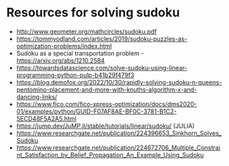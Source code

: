 # Resources for solving sudoku

- http://www.geometer.org/mathcircles/sudoku.pdf
- https://tommyodland.com/articles/2019/sudoku-puzzles-as-optimization-problems/index.html
- Sudoku as a special transportation problem - https://arxiv.org/abs/1210.2584
- https://towardsdatascience.com/solve-sudoku-using-linear-programming-python-pulp-b41b29f479f3
- https://blog.demofox.org/2022/10/30/rapidly-solving-sudoku-n-queens-pentomino-placement-and-more-with-knuths-algorithm-x-and-dancing-links/
- https://www.fico.com/fico-xpress-optimization/docs/dms2020-01/examples/python/GUID-F07AF8AE-BF0C-3781-B1C2-5ECD48F5A2A5.html
- https://jump.dev/JuMP.jl/stable/tutorials/linear/sudoku/ (JULIA)
- https://www.researchgate.net/publication/224396653_Sinkhorn_Solves_Sudoku
- https://www.researchgate.net/publication/224672706_Multiple_Constraint_Satisfaction_by_Belief_Propagation_An_Example_Using_Sudoku
